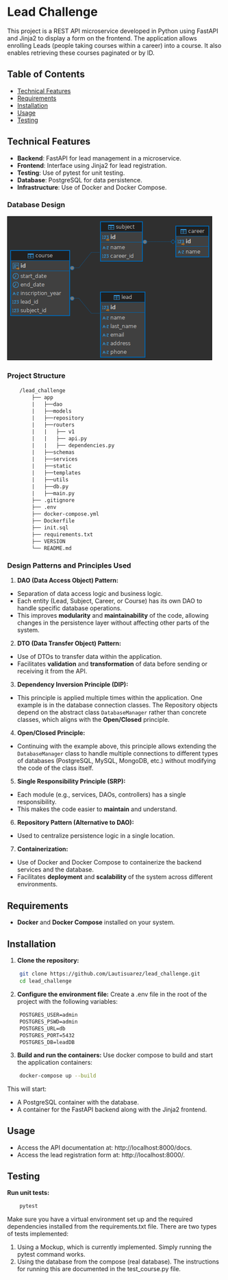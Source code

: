 # Lead Challenge
This project is a REST API microservice developed in Python using FastAPI and Jinja2 to display a form on the frontend. The application allows enrolling Leads (people taking courses within a career) into a course. It also enables retrieving these courses paginated or by ID.

## Table of Contents
- [Technical Features](#technical-features)
- [Requirements](#requirements)
- [Installation](#installation)
- [Usage](#usage)
- [Testing](#testing)

## Technical Features
- **Backend**: FastAPI for lead management in a microservice.
- **Frontend**: Interface using Jinja2 for lead registration.
- **Testing**: Use of pytest for unit testing.
- **Database**: PostgreSQL for data persistence.
- **Infrastructure**: Use of Docker and Docker Compose.

### Database Design
![Database Design](./db_design.png)

### Project Structure
```
    /lead_challenge
        ├── app
        |   ├──dao
        |   ├──models
        |   ├──repository
        |   ├──routers
        |   |   ├── v1
        |   |   ├── api.py
        |   |   ├── dependencies.py
        |   ├──schemas
        |   ├──services
        |   ├──static
        |   ├──templates
        |   ├──utils
        |   ├──db.py
        |   ├──main.py
        ├── .gitignore
        ├── .env
        ├── docker-compose.yml
        ├── Dockerfile
        ├── init.sql
        ├── requirements.txt
        ├── VERSION
        └── README.md
```

### Design Patterns and Principles Used

1. **DAO (Data Access Object) Pattern:**
- Separation of data access logic and business logic.
- Each entity (Lead, Subject, Career, or Course) has its own DAO to handle specific database operations.
- This improves **modularity** and **maintainability** of the code, allowing changes in the persistence layer without affecting other parts of the system.

2. **DTO (Data Transfer Object) Pattern:**
- Use of DTOs to transfer data within the application.
- Facilitates **validation** and **transformation** of data before sending or receiving it from the API.

3. **Dependency Inversion Principle (DIP):**
- This principle is applied multiple times within the application. One example is in the database connection classes. The Repository objects depend on the abstract class `DatabaseManager` rather than concrete classes, which aligns with the **Open/Closed** principle.

4. **Open/Closed Principle:**
- Continuing with the example above, this principle allows extending the `DatabaseManager` class to handle multiple connections to different types of databases (PostgreSQL, MySQL, MongoDB, etc.) without modifying the code of the class itself.

5. **Single Responsibility Principle (SRP):**
- Each module (e.g., services, DAOs, controllers) has a single responsibility.
- This makes the code easier to **maintain** and understand.

6. **Repository Pattern (Alternative to DAO):**
- Used to centralize persistence logic in a single location.

7. **Containerization:**
- Use of Docker and Docker Compose to containerize the backend services and the database.
- Facilitates **deployment** and **scalability** of the system across different environments.

## Requirements
- **Docker** and **Docker Compose** installed on your system.

## Installation

1. **Clone the repository:**
```bash
    git clone https://github.com/Lautisuarez/lead_challenge.git
    cd lead_challenge
```

2. **Configure the environment file:**
Create a .env file in the root of the project with the following variables:
```
    POSTGRES_USER=admin
    POSTGRES_PSWD=admin
    POSTGRES_URL=db
    POSTGRES_PORT=5432
    POSTGRES_DB=leadDB
```

3. **Build and run the containers:**
Use docker compose to build and start the application containers:
```bash
    docker-compose up --build
```
This will start:
- A PostgreSQL container with the database.
- A container for the FastAPI backend along with the Jinja2 frontend.

## Usage
- Access the API documentation at: http://localhost:8000/docs.
- Access the lead registration form at: http://localhost:8000/.

## Testing
**Run unit tests:**
```bash
    pytest
```
Make sure you have a virtual environment set up and the required dependencies installed from the requirements.txt file.
There are two types of tests implemented:
1. Using a Mockup, which is currently implemented. Simply running the pytest command works.
2. Using the database from the compose (real database). The instructions for running this are documented in the test_course.py file.

